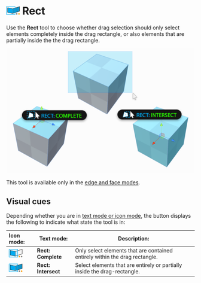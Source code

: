 # ![Selection Rect icon](images/icons/Selection_Rect_Intersect.png) Rect

Use the __Rect__ tool to choose whether drag selection should only select elements completely inside the drag rectangle, or also elements that are partially inside the the drag rectangle.

![Same drag action has different effect depending on Rect setting](images/DragRect_Example.png)

This tool is available only in the [edge and face modes](modes.md).



## Visual cues

Depending whether you are in [text mode or icon mode](toolbar.md#buttonmode), the button displays the following to indicate what state the tool is in:

| **Icon mode:**                                        | **Text mode:**       | **Description:**                                           |
| :------------------------------------------------------ | ------------------- | ------------------------------------------------------------ |
| ![Complete](images/icons/Selection_Rect_Complete.png)   | **Rect: Complete**  | Only select elements that are contained entirely within the drag rectangle. |
| ![Intersect](images/icons/Selection_Rect_Intersect.png) | **Rect: Intersect** | Select elements that are entirely or partially inside the drag-rectangle. |

